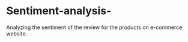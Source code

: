 # Sentiment-analysis-
Analyzing the sentiment of the review for the products on e-commerce website.
